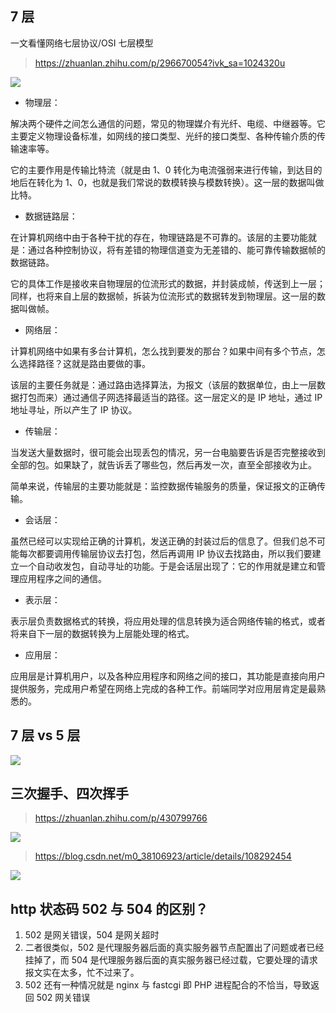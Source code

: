 ## 7 层

一文看懂网络七层协议/OSI 七层模型

> https://zhuanlan.zhihu.com/p/296670054?ivk_sa=1024320u

![](https://pic2.zhimg.com/80/v2-1dd6e1ed2f348db47ce0cde38d545ae9_1440w.webp)

- 物理层：

解决两个硬件之间怎么通信的问题，常见的物理媒介有光纤、电缆、中继器等。它主要定义物理设备标准，如网线的接口类型、光纤的接口类型、各种传输介质的传输速率等。

它的主要作用是传输比特流（就是由 1、0 转化为电流强弱来进行传输，到达目的地后在转化为 1、0，也就是我们常说的数模转换与模数转换）。这一层的数据叫做比特。

- 数据链路层：

在计算机网络中由于各种干扰的存在，物理链路是不可靠的。该层的主要功能就是：通过各种控制协议，将有差错的物理信道变为无差错的、能可靠传输数据帧的数据链路。

它的具体工作是接收来自物理层的位流形式的数据，并封装成帧，传送到上一层；同样，也将来自上层的数据帧，拆装为位流形式的数据转发到物理层。这一层的数据叫做帧。

- 网络层：

计算机网络中如果有多台计算机，怎么找到要发的那台？如果中间有多个节点，怎么选择路径？这就是路由要做的事。

该层的主要任务就是：通过路由选择算法，为报文（该层的数据单位，由上一层数据打包而来）通过通信子网选择最适当的路径。这一层定义的是 IP 地址，通过 IP 地址寻址，所以产生了 IP 协议。

- 传输层：

当发送大量数据时，很可能会出现丢包的情况，另一台电脑要告诉是否完整接收到全部的包。如果缺了，就告诉丢了哪些包，然后再发一次，直至全部接收为止。

简单来说，传输层的主要功能就是：监控数据传输服务的质量，保证报文的正确传输。

- 会话层：

虽然已经可以实现给正确的计算机，发送正确的封装过后的信息了。但我们总不可能每次都要调用传输层协议去打包，然后再调用 IP 协议去找路由，所以我们要建立一个自动收发包，自动寻址的功能。于是会话层出现了：它的作用就是建立和管理应用程序之间的通信。

- 表示层：

表示层负责数据格式的转换，将应用处理的信息转换为适合网络传输的格式，或者将来自下一层的数据转换为上层能处理的格式。

- 应用层：

应用层是计算机用户，以及各种应用程序和网络之间的接口，其功能是直接向用户提供服务，完成用户希望在网络上完成的各种工作。前端同学对应用层肯定是最熟悉的。

## 7 层 vs 5 层

![](https://pic3.zhimg.com/80/v2-1578921092d775e024345fa8a531a85e_1440w.webp)

## 三次握手、四次挥手

> https://zhuanlan.zhihu.com/p/430799766

![](https://pic1.zhimg.com/80/v2-c261e806e822ccdf18c066bb9265c280_1440w.webp)

> https://blog.csdn.net/m0_38106923/article/details/108292454

![](https://img-blog.csdnimg.cn/20200829121601962.png)

## http 状态码 502 与 504 的区别？

1. 502 是网关错误，504 是网关超时
2. 二者很类似，502 是代理服务器后面的真实服务器节点配置出了问题或者已经挂掉了，而 504 是代理服务器后面的真实服务器已经过载，它要处理的请求报文实在太多，忙不过来了。
3. 502 还有一种情况就是 nginx 与 fastcgi 即 PHP 进程配合的不恰当，导致返回 502 网关错误
